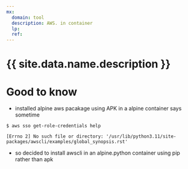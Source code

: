 ```yaml
---
mx:
  domain: tool
  description: AWS. in container
  lp:
  ref:
---
```


# {{ site.data.name.description }}

# Good to know
- installed alpine aws pacakage using APK in a alpine container says sometime

```
$ aws sso get-role-credentials help

[Errno 2] No such file or directory: '/usr/lib/python3.11/site-packages/awscli/examples/global_synopsis.rst'
```
- so decided to install awscli in an alpine.python container using pip rather than apk 